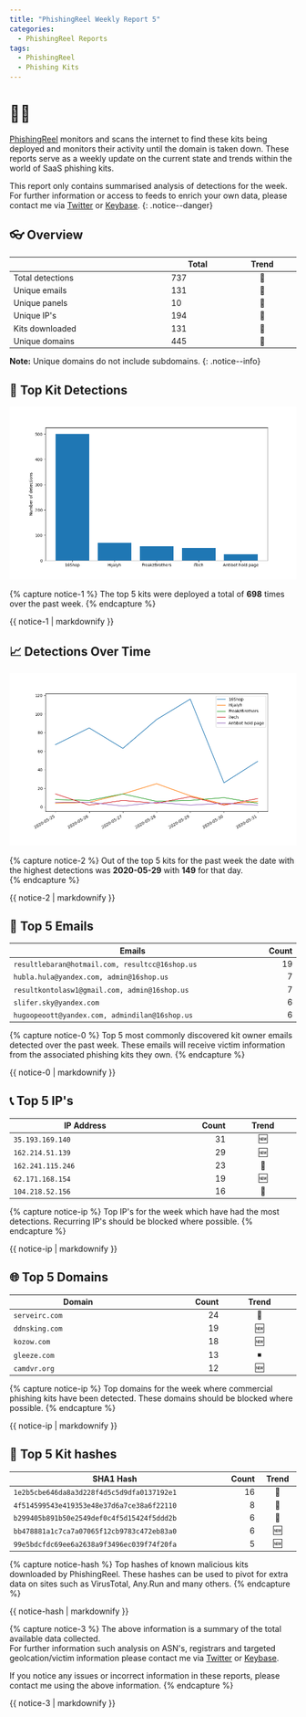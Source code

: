 ```yaml
---
title: "PhishingReel Weekly Report 5"
categories:
  - PhishingReel Reports
tags:
  - PhishingReel
  - Phishing Kits
---
```


<style>
table {
    display:table;
    width:100%;
}
</style>
# 👋🤖
[PhishingReel](https://twitter.com/phishingreel) monitors and scans the internet to find these kits being deployed and monitors their activity until the domain is taken down. These reports serve as a weekly update on the current state and trends within the world of SaaS phishing kits.

This report only contains summarised analysis of detections for the week. For further information or access to feeds to enrich your own data, please contact me via [Twitter](https://twitter.com/sysgoblin) or [Keybase](https://keybase.com/sysg0blin).
{: .notice--danger}

## 👓 Overview

|                  | Total | Trend |
| ---------------- | ----- | :---: |
| Total detections | 737   |   🔽   |
| Unique emails    | 131   |   🔽   |
| Unique panels    | 10    |   🔽   |
| Unique IP's      | 194   |   🔽   |
| Kits downloaded  | 131   |   🔽   |
| Unique domains   | 445   |   🔽   |


**Note:** Unique domains do not include subdomains.
{: .notice--info}

## 🔎 Top Kit Detections
![top kits graph](/assets/images/pr-weeklyreport/2020-06-01-fig1.png)

{% capture notice-1 %}
The top 5 kits were deployed a total of **698** times over the past week.
{% endcapture %}

<div class="notice--info">
  {{ notice-1 | markdownify }}
</div>

## 📈 Detections Over Time
![detections ot graph](/assets/images/pr-weeklyreport/2020-06-01-fig2.png)

{% capture notice-2 %}
Out of the top 5 kits for the past week the date with the highest detections was **2020-05-29** with **149** for that day.  
{% endcapture %}

<div class="notice--info">
  {{ notice-2 | markdownify }}
</div>

## 📧 Top 5 Emails

| Emails                                          | Count |
| ----------------------------------------------- | ----: |
| `resultlebaran@hotmail.com, resultcc@16shop.us` |    19 |
| `hubla.hula@yandex.com, admin@16shop.us`        |     7 |
| `resultkontolasw1@gmail.com, admin@16shop.us`   |     7 |
| `slifer.sky@yandex.com`                         |     6 |
| `hugoopeoott@yandex.com, admindilan@16shop.us`  |     6 |


{% capture notice-0 %}
Top 5 most commonly discovered kit owner emails detected over the past week. These emails will receive victim information from the associated phishing kits they own.
{% endcapture %}

<div class="notice--info">
  {{ notice-0 | markdownify }}
</div>

## 📞 Top 5 IP's

| IP Address        | Count | Trend |
| ----------------- | ----: | :---: |
| `35.193.169.140`  |    31 |   🆕   |
| `162.214.51.139`  |    29 |   🆕   |
| `162.241.115.246` |    23 |   🔽   |
| `62.171.168.154`  |    19 |   🆕   |
| `104.218.52.156`  |    16 |   🔽   |


{% capture notice-ip %}
Top IP's for the week which have had the most detections. Recurring IP's should be blocked where possible.
{% endcapture %}

<div class="notice--info">
  {{ notice-ip | markdownify }}
</div>

## 🌐 Top 5 Domains

| Domain         | Count | Trend |
| -------------- | ----: | :---: |
| `serveirc.com` |    24 |   🔼   |
| `ddnsking.com` |    19 |   🆕   |
| `kozow.com`    |    18 |   🆕   |
| `gleeze.com`   |    13 |   ⏹   |
| `camdvr.org`   |    12 |   🆕   |


{% capture notice-ip %}
Top domains for the week where commercial phishing kits have been detected. These domains should be blocked where possible.
{% endcapture %}

<div class="notice--info">
  {{ notice-ip | markdownify }}
</div>

## 🔢 Top 5 Kit hashes

| SHA1 Hash                                  | Count | Trend |
| ------------------------------------------ | ----: | :---: |
| `1e2b5cbe646da8a3d228f4d5c5d9dfa0137192e1` |    16 |   🔼   |
| `4f514599543e419353e48e37d6a7ce38a6f22110` |     8 |   🔼   |
| `b299405b891b50e2549def0c4f5d15424f5ddd2b` |     6 |   🔼   |
| `bb478881a1c7ca7a07065f12cb9783c472eb83a0` |     6 |   🆕   |
| `99e5bdcfdc69ee6a2638a9f3496ec039f74f20fa` |     5 |   🆕   |


{% capture notice-hash %}
Top hashes of known malicious kits downloaded by PhishingReel. These hashes can be used to pivot for extra data on sites such as VirusTotal, Any.Run and many others.
{% endcapture %}

<div class="notice--info">
  {{ notice-hash | markdownify }}
</div>

{% capture notice-3 %}
The above information is a summary of the total available data collected.  
For further information such analysis on ASN's, registrars and targeted geolcation/victim information please contact me via [Twitter](https://twitter.com/sysgoblin) or [Keybase](https://keybase.com/sysg0blin).

If you notice any issues or incorrect information in these reports, please contact me using the above information.
{% endcapture %}

<div class="notice">
  {{ notice-3 | markdownify }}
</div>